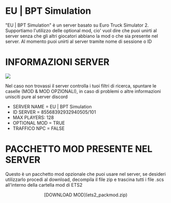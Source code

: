 # EU | BPT Simulation

"EU | BPT Simulation" è un server basato su Euro Truck Simulator 2.
Supportiamo l'utilizzo delle optional mod, cio' vuol dire che puoi unirti al server senza che gli altri giocatori abbiano la mod o che sia presente nel server.
Al momento puoi unirti al server tramite nome di sessione o ID

# INFORMAZIONI SERVER
[![](https://widgets.gamemonitoring.net/servers/6610522/560x95.png)](https://gamemonitoring.net/servers/6610522)

Nel caso non trovassi il server controlla i tuoi filtri di ricerca, spuntare le caselle (MOD & MOD OPZIONALI), in caso di problemi o altre informazioni unisciti pure al server discord
- SERVER NAME = EU | BPT Simulation
- ID SERVER = 85568392932940505/101
- MAX PLAYERS: 128
- OPTIONAL MOD = TRUE
- TRAFFICO NPC = FALSE

# PACCHETTO MOD PRESENTE NEL SERVER
Questo è un pacchetto mod opzionale che puoi usare nel server, se desideri utilizzarlo procedi al download, decompila il file zip e trascina tutti i file .scs all'interno della cartella mod di ETS2

<center> [DOWNLOAD MOD](ets2_packmod.zip)</center>